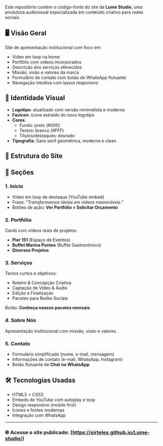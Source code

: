 


Este repositório contém o código-fonte do site da **Lume Studio**, uma produtora audiovisual especializada em conteúdo criativo para redes sociais.

## 🖥️ Visão Geral

Site de apresentação institucional com foco em:

- Vídeo em loop na home
- Portfólio com vídeos incorporados
- Descrição dos serviços oferecidos
- Missão, visão e valores da marca
- Formulário de contato com botão de WhatsApp flutuante
- Navegação intuitiva com layout responsivo

## 🎨 Identidade Visual

- **Logotipo**: atualizado com versão minimalista e moderna
- **Favicon**: ícone extraído do novo logotipo
- **Cores**:
  - Fundo: preto (#000)
  - Textos: branco (#FFF)
  - Títulos/destaques: dourado
- **Tipografia**: Sans serif geométrica, moderna e clean

## 🧱 Estrutura do Site


## 📂 Seções

### 1. Início
- Vídeo em loop de destaque (YouTube embed)
- Frase: _"Transformamos ideias em vídeos memoráveis."_
- Botões de ação: **Ver Portfólio** e **Solicitar Orçamento**

### 2. Portfólio
Cards com vídeos reais de projetos:
- **Pier 151** (Espaço de Eventos)
- **Buffet Marina Pontes** (Buffet Gastronômico)
- **Diversos Projetos**

### 3. Serviços
Textos curtos e objetivos:
- Roteiro & Concepção Criativa
- Captação de Vídeo & Áudio
- Edição e Finalização
- Pacotes para Redes Sociais

Botão: **Conheça nossos pacotes mensais**

### 4. Sobre Nós
Apresentação institucional com missão, visão e valores.

### 5. Contato
- Formulário simplificado (nome, e-mail, mensagem)
- Informações de contato (e-mail, WhatsApp, Instagram)
- Botão flutuante de **Chat no WhatsApp**

## 🛠 Tecnologias Usadas

- HTML5 + CSS3
- Embeds de YouTube com autoplay e loop
- Design responsivo (mobile first)
- Ícones e fontes modernas
- Integração com WhatsApp

---

### 🌐 Acesse o site publicado: [https://sirteles.github.io/Lume-studio/)



